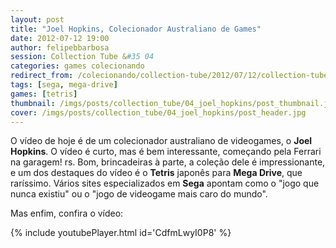 ```yaml
---
layout: post
title: "Joel Hopkins, Colecionador Australiano de Games"
date: 2012-07-12 19:00
author: felipebbarbosa
session: Collection Tube &#35 04
categories: games colecionando
redirect_from: /colecionando/collection-tube/2012/07/12/collection-tube-joel-hopkins.html
tags: [sega, mega-drive]
games: [tetris]
thumbnail: /imgs/posts/collection_tube/04_joel_hopkins/post_thumbnail.jpg
cover: /imgs/posts/collection_tube/04_joel_hopkins/post_header.jpg
---
```


O vídeo de hoje é de um colecionador australiano de videogames, o **Joel Hopkins**. O vídeo é curto, mas é bem interessante, começando pela Ferrari na garagem! rs. Bom, brincadeiras à parte, a coleção dele é impressionante, e um dos destaques do vídeo é o **Tetris** japonês para **Mega Drive**, que raríssimo. Vários sites especializados em **Sega** apontam como o "jogo que nunca existiu" ou o "jogo de videogame mais caro do mundo".

<!--more-->

Mas enfim, confira o vídeo:

{% include youtubePlayer.html id='CdfmLwyI0P8' %}
